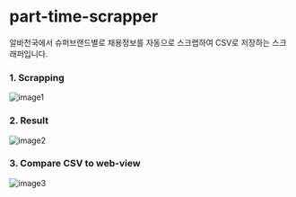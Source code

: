 # part-time-scrapper

알바천국에서 슈퍼브랜드별로 채용정보를 자동으로 스크랩하여 CSV로 저장하는 스크래퍼입니다.

### 1. Scrapping

![image1](https://user-images.githubusercontent.com/56018219/182358822-50400c61-6879-4d3d-8ec2-6a151783e5dc.png)

### 2. Result

![image2](https://user-images.githubusercontent.com/56018219/182358828-f57a55a1-d981-4fcc-9205-9d2cd4fb1aa7.png)

### 3. Compare CSV to web-view

![image3](https://user-images.githubusercontent.com/56018219/182359643-88101d91-65e9-46df-bb7f-248aa7703710.png)
